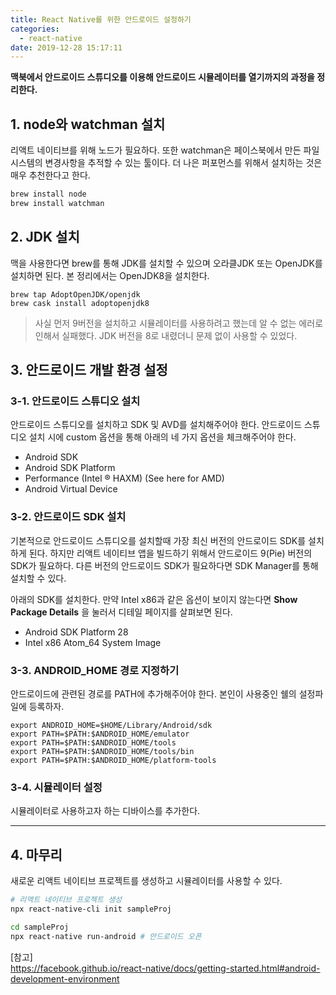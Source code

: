 ```yaml
---
title: React Native를 위한 안드로이드 설정하기
categories:
  - react-native
date: 2019-12-28 15:17:11
---
```


**맥북에서 안드로이드 스튜디오를 이용해 안드로이드 시뮬레이터를 열기까지의 과정을 정리한다.**

## 1. node와 watchman 설치

리액트 네이티브를 위해 노드가 필요하다. 또한 watchman은 페이스북에서 만든 파일시스템의 변경사항을 추적할 수 있는 툴이다. 더 나은 퍼포먼스를 위해서 설치하는 것은 매우 추천한다고 한다.

```bash
brew install node
brew install watchman
```

## 2. JDK 설치

맥을 사용한다면 brew를 통해 JDK를 설치할 수 있으며 오라클JDK 또는 OpenJDK를 설치하면 된다. 본 정리에서는 OpenJDK8을 설치한다.

```shell
brew tap AdoptOpenJDK/openjdk
brew cask install adoptopenjdk8
```

> 사실 먼저 9버전을 설치하고 시뮬레이터를 사용하려고 했는데 알 수 없는 에러로 인해서 실패했다. JDK 버전을 8로 내렸더니 문제 없이 사용할 수 있었다.

## 3. 안드로이드 개발 환경 설정

### 3-1. 안드로이드 스튜디오 설치

안드로이드 스튜디오를 설치하고 SDK 및 AVD를 설치해주어야 한다. 안드로이드 스튜디오 설치 시에 custom 옵션을 통해 아래의 네 가지 옵션을 체크해주어야 한다.

- Android SDK
- Android SDK Platform
- Performance (Intel ® HAXM) (See here for AMD)
- Android Virtual Device

### 3-2. 안드로이드 SDK 설치

기본적으로 안드로이드 스튜디오를 설치할때 가장 최신 버전의 안드로이드 SDK를 설치하게 된다. 하지만 리액트 네이티브 앱을 빌드하기 위해서 안드로이드 9(Pie) 버전의 SDK가 필요하다. 다른 버전의 안드로이드 SDK가 필요하다면 SDK Manager를 통해 설치할 수 있다.

아래의 SDK를 설치한다. 만약 Intel x86과 같은 옵션이 보이지 않는다면 **Show Package Details** 을 눌러서 디테일 페이지를 살펴보면 된다.

- Android SDK Platform 28
- Intel x86 Atom_64 System Image

### 3-3. ANDROID_HOME 경로 지정하기

안드로이드에 관련된 경로를 PATH에 추가해주어야 한다. 본인이 사용중인 쉘의 설정파일에 등록하자.

```bashrc
export ANDROID_HOME=$HOME/Library/Android/sdk
export PATH=$PATH:$ANDROID_HOME/emulator
export PATH=$PATH:$ANDROID_HOME/tools
export PATH=$PATH:$ANDROID_HOME/tools/bin
export PATH=$PATH:$ANDROID_HOME/platform-tools
```

### 3-4. 시뮬레이터 설정

시뮬레이터로 사용하고자 하는 디바이스를 추가한다.

---

## 4. 마무리

새로운 리액트 네이티브 프로젝트를 생성하고 시뮬레이터를 사용할 수 있다.

```bash
# 리액트 네이티브 프로젝트 생성
npx react-native-cli init sampleProj

cd sampleProj
npx react-native run-android # 안드로이드 오픈

```

[참고]  
https://facebook.github.io/react-native/docs/getting-started.html#android-development-environment
